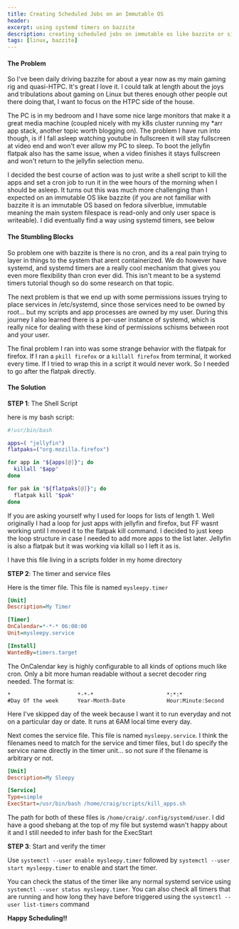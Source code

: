 ```yaml
---
title: Creating Scheduled Jobs on an Immutable OS
header:
excerpt: using systemd timers on bazzite
description: creating scheduled jobs on immutable os like bazzite or silverblue without cron using systemd timers
tags: [linux, bazzite]
---
```


#### The Problem

So I've been daily driving bazzite for about a year now as my main gaming rig and quasi-HTPC.  It's great I love it. I could talk at length about the joys and tribulations about gaming on Linux but theres enough other people out there doing that, I want to focus on the HTPC side of the house.  

The PC is in my bedroom and I have some nice large monitors that make it a great media machine (coupled nicely with my k8s cluster running my *arr app stack, another topic worth blogging on).  The problem I have run into though, is if I fall asleep watching youtube in fullscreen it will stay fullscreen at video end and won't ever allow my PC to sleep.  To boot the jellyfin flatpak also has the same issue, when a video finishes it stays fullscreen and won't return to the jellyfin selection menu.  

I decided the best course of action was to just write a shell script to kill the apps and set a cron job to run it in the wee hours of the morning when I should be asleep.  It turns out this was much more challenging than I expected on an immutable OS like bazzite (if you are not familiar with bazzite it is an immutable OS based on fedora silverblue, immutable meaning the main system filespace is read-only and only user space is writeable).  I did eventually find a way using systemd timers, see below

#### The Stumbling Blocks

So problem one with bazzite is there is no cron, and its a real pain trying to layer in things to the system that arent containerized.  We do however have systemd, and systemd timers are a really cool mechanism that gives you even more flexibility than cron ever did.  This isn't meant to be a systemd timers tutorial though so do some research on that topic.  

The next problem is that we end up with some permissions issues trying to place services in /etc/systemd, since those services need to be owned by root... but my scripts and app processes are owned by my user. During this journey I also learned there is a per-user instance of systemd, which is really nice for dealing with these kind of permissions schisms between root and your user.  

The final problem I ran into was some strange behavior with the flatpak for firefox.  If I ran a `pkill firefox` or a `killall firefox` from terminal, it worked every time.  If I tried to wrap this in a script it would never work.  So I needed to go after the flatpak directly.   

#### The Solution

**STEP 1**: The Shell Script

here is my bash script: 

```bash
#!usr/bin/bash

apps=( "jellyfin")
flatpaks=("org.mozilla.firefox")

for app in "${apps[@]}"; do
  killall "$app"
done

for pak in "${flatpaks[@]}"; do
  flatpak kill "$pak"
done
```

If you are asking yourself why I used for loops for lists of length 1.  Well originally I had a loop for just apps with jellyfin and firefox, but FF wasnt working until I moved it to the flatpak kill command.  I decided to just keep the loop structure in case I needed to add more apps to the list later.  Jellyfin is also a flatpak but it was working via killall so I left it as is. 

I have this file living in a scripts folder in my home directory

**STEP 2**: The timer and service files

Here is the timer file.  This file is named `mysleepy.timer`

```ini
[Unit]
Description=My Timer

[Timer]
OnCalendar=*-*-* 06:00:00
Unit=mysleepy.service

[Install]
WantedBy=timers.target
```
The OnCalendar key is highly configurable to all kinds of options much like cron. Only a bit more human readable without a secret decoder ring needed.  The format is: 

```
*                     *-*-*                       *:*:*
#Day Of the week      Year-Month-Date             Hour:Minute:Second
```

Here I've skipped day of the week because I want it to run everyday and not on a particular day or date.  It runs at 6AM local time every day. 

Next comes the service file. This file is named `mysleepy.service`.  I think the filenames need to match for the service and timer files, but I do specify the service name directly in the timer unit... so not sure if the filename is arbitrary or not. 

```ini
[Unit]
Description=My Sleepy

[Service]
Type=simple
ExecStart=/usr/bin/bash /home/craig/scripts/kill_apps.sh
```

The path for both of these files is `/home/craig/.config/systemd/user`.  I did have a good shebang at the top of my file but systemd wasn't happy about it and I still needed to infer bash for the ExecStart

**STEP 3**:  Start and verify the timer

Use `systemctl --user enable mysleepy.timer` followed by `systemctl --user start mysleepy.timer` to enable and start the timer.  

You can check the status of the timer like any normal systemd service using `systemctl --user status mysleepy.timer`.  You can also check all timers that are running and how long they have before triggered using the `systemctl --user list-timers` command


**Happy Scheduling!!**